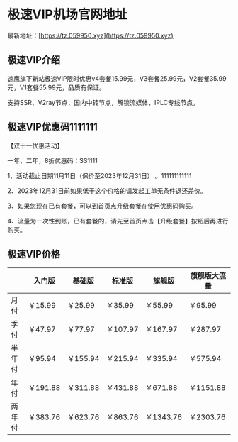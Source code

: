 # 极速VIP机场官网地址

最新地址：[https://tz.059950.xyz](https://tz.059950.xyz)

## 极速VIP介绍

速鹰旗下新站极速VIP限时优惠v4套餐15.99元，V3套餐25.99元，V2套餐35.99元，V1套餐55.99元，品质有保证。

支持SSR、V2ray节点，国内中转节点，解锁流媒体，IPLC专线节点。

## 极速VIP优惠码1111111

【双十一优惠活动】

一年、二年，8折优惠码：SS1111

1、活动截止日期11月11日（保价至2023年12月31日） 。111111111111

2、2023年12月31日前如果低于这个价格的请发起工单无条件退还差价。

3、如果您现在已有套餐，可以到首页点升级套餐在使用优惠码购买。

4、流量为一次性到账，已有套餐的，请先至首页点击【升级套餐】按钮后再进行购买。

## 极速VIP价格

||入门版|基础版|标准版|旗舰版|旗舰版大流量|
|----|----|----|----|----|----|
|月付|￥15.99|￥25.99|￥35.99|￥55.99|￥95.99|
|季付|￥47.97|￥77.97|￥107.97|￥167.97|￥287.97|
|半年付|￥95.94|￥155.94|￥215.94|￥335.94|￥575.94|
|年付|￥191.88|￥311.88|￥431.88|￥671.88|￥1151.88|
|两年付|￥383.76|￥623.76|￥863.76|￥1343.76|￥2303.76|
